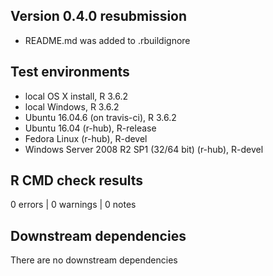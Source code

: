 ## Version 0.4.0 resubmission

* README.md was added to .rbuildignore

## Test environments

* local OS X install, R 3.6.2
* local Windows, R 3.6.2
* Ubuntu 16.04.6 (on travis-ci), R 3.6.2
* Ubuntu 16.04 (r-hub), R-release
* Fedora Linux (r-hub), R-devel
* Windows Server 2008 R2 SP1 (32/64 bit) (r-hub), R-devel

## R CMD check results

0 errors | 0 warnings | 0 notes

## Downstream dependencies

There are no downstream dependencies


